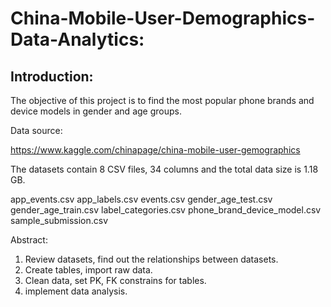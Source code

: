 # **China-Mobile-User-Demographics-Data-Analytics:**

## **Introduction:**



The objective of this project is to find the most popular phone brands and device models in gender and age groups.

Data source:

https://www.kaggle.com/chinapage/china-mobile-user-gemographics

The datasets contain 8 CSV files, 34 columns and the total data size is 1.18 GB.

app_events.csv
app_labels.csv
events.csv
gender_age_test.csv
gender_age_train.csv
label_categories.csv
phone_brand_device_model.csv
sample_submission.csv

Abstract:

1. Review datasets, find out the relationships between datasets.
2. Create tables, import raw data.
3. Clean data, set PK, FK constrains for tables.
4. implement data analysis.
